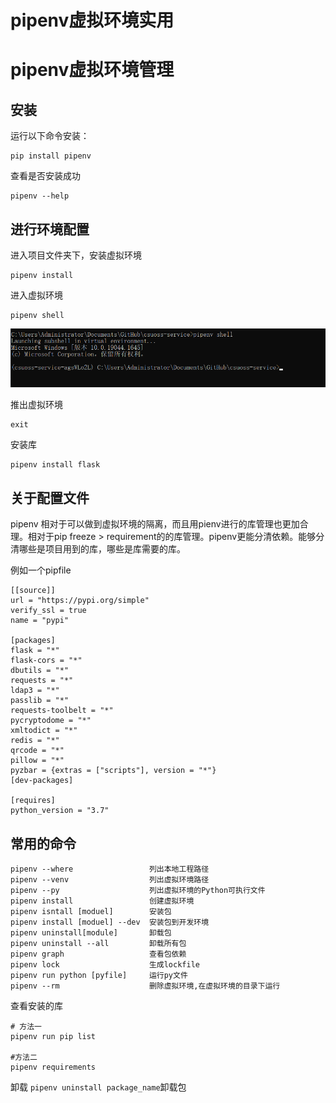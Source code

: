 # pipenv虚拟环境实用

# pipenv虚拟环境管理

## 安装
运行以下命令安装：
```
pip install pipenv
```

查看是否安装成功

```
pipenv --help
```

## 进行环境配置

进入项目文件夹下，安装虚拟环境
```
pipenv install
```

进入虚拟环境
```
pipenv shell
```
![](https://raw.githubusercontent.com/kengerlwl/kengerlwl.github.io/refs/heads/master/image/f4c8bb88e70a139f1a1b6fd1fbe46230/2dc9f02aaf0a29976a9390bd13ae75b1.png)


推出虚拟环境
```
exit
```


安装库
```
pipenv install flask
```


## 关于配置文件

pipenv 相对于可以做到虚拟环境的隔离，而且用pienv进行的库管理也更加合理。相对于pip freeze  > requirement的的库管理。pipenv更能分清依赖。能够分清哪些是项目用到的库，哪些是库需要的库。

例如一个pipfile
```
[[source]]
url = "https://pypi.org/simple"
verify_ssl = true
name = "pypi"

[packages]
flask = "*"
flask-cors = "*"
dbutils = "*"
requests = "*"
ldap3 = "*"
passlib = "*"
requests-toolbelt = "*"
pycryptodome = "*"
xmltodict = "*"
redis = "*"
qrcode = "*"
pillow = "*"
pyzbar = {extras = ["scripts"], version = "*"}
[dev-packages]

[requires]
python_version = "3.7"

```


## 常用的命令

```
pipenv --where                 列出本地工程路径
pipenv --venv                  列出虚拟环境路径
pipenv --py                    列出虚拟环境的Python可执行文件
pipenv install                 创建虚拟环境
pipenv isntall [moduel]        安装包
pipenv install [moduel] --dev  安装包到开发环境
pipenv uninstall[module]       卸载包
pipenv uninstall --all         卸载所有包
pipenv graph                   查看包依赖
pipenv lock                    生成lockfile
pipenv run python [pyfile]     运行py文件
pipenv --rm                    删除虚拟环境,在虚拟环境的目录下运行
```

查看安装的库
```
# 方法一
pipenv run pip list

#方法二
pipenv requirements 
```

卸载
`pipenv uninstall package_name`卸载包





